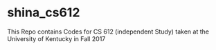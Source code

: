 # shina_cs612
This Repo contains Codes for CS 612 (independent Study) taken at the University of Kentucky in Fall 2017
